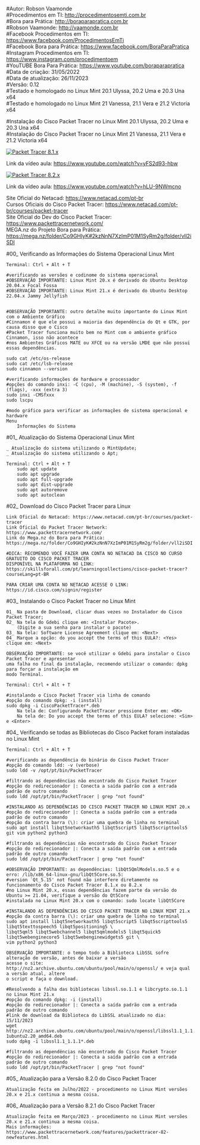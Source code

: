 #Autor: Robson Vaamonde<br>
#Procedimentos em TI: http://procedimentosemti.com.br<br>
#Bora para Prática: http://boraparapratica.com.br<br>
#Robson Vaamonde: http://vaamonde.com.br<br>
#Facebook Procedimentos em TI: https://www.facebook.com/ProcedimentosEmTi<br>
#Facebook Bora para Prática: https://www.facebook.com/BoraParaPratica<br>
#Instagram Procedimentos em TI: https://www.instagram.com/procedimentoem<br>
#YouTUBE Bora Para Prática: https://www.youtube.com/boraparapratica<br>
#Data de criação: 31/05/2022<br>
#Data de atualização: 26/11/2023<br>
#Versão: 0.12<br>
#Testado e homologado no Linux Mint 20.1 Ulyssa, 20.2 Uma e 20.3 Una x64<br>
#Testado e homologado no Linux Mint 21 Vanessa, 21.1 Vera e 21.2 Victoria x64

#Instalação do Cisco Packet Tracer no Linux Mint 20.1 Ulyssa, 20.2 Uma e 20.3 Una x64<br>
#Instalação do Cisco Packet Tracer no Linux Mint 21 Vanessa, 21.1 Vera e 21.2 Victoria x64

[![Packet Tracer 8.1.x](http://img.youtube.com/vi/yFS2d93-hbw/0.jpg)](https://www.youtube.com/watch?v=yFS2d93-hbw "Packet Tracer 8.1.x")

Link da vídeo aula: https://www.youtube.com/watch?v=yFS2d93-hbw

[![Packet Tracer 8.2.x](http://img.youtube.com/vi/hLU-9NWmcno/0.jpg)](https://www.youtube.com/watch?v=hLU-9NWmcno "Packet Tracer 8.2.x")

Link da vídeo aula: https://www.youtube.com/watch?v=hLU-9NWmcno

Site Oficial do Netacad: https://www.netacad.com/pt-br<br>
Cursos Oficiais do Cisco Packet Tracer: https://www.netacad.com/pt-br/courses/packet-tracer<br>
Site Oficial do Dev do Cisco Packet Tracer: https://www.packettracernetwork.com/<br>
MEGA.nz do Projeto Bora para Prática: https://mega.nz/folder/Co9GHIyK#2kzNnN7XzImP01M1SyRm2g/folder/vll2iSDI

#00_ Verificando as Informações do Sistema Operacional Linux Mint<br>

	Terminal: Ctrl + Alt + T

	#verificando as versões e codinome do sistema operacional
	#OBSERVAÇÃO IMPORTANTE: Linux Mint 20.x é derivado do Ubuntu Desktop 20.04.x Focal Fossa
	#OBSERVAÇÃO IMPORTANTE: Linux Mint 21.x é derivado do Ubuntu Desktop 22.04.x Jammy Jellyfish

	
	#OBSERVAÇÃO IMPORTANTE: outro detalhe muito importante do Linux Mint com o Ambiente Gráfico 
	#Cinnamon é que ele possui a maioria das dependência do Qt e GTK, por causa disso que o Cisco 
	#Packet Tracer funciona muito bem no Mint com o ambiente gráfico Cinnamon, isso não acontece 
	#nos Ambientes Gráficos MATE ou XFCE ou na versão LMDE que não possui essas dependências.
	
	sudo cat /etc/os-release
	sudo cat /etc/lsb-release
	sudo cinnamon --version

	#verificando informações de hardware e processador
	#opções do comando inxi: -C (cpu), -M (machine), -S (system), -f (flags), -xxx (extra 3)
	sudo inxi -CMSfxxx
	sudo lscpu

	#modo gráfico para verificar as informações de sistema operacional e hardware
	Menu
		Informações do Sistema
		
#01_ Atualização do Sistema Operacional Linux Mint<br>

	_ Atualização do sistema utilizando o MintUpdate;
	_ Atualização do sistema utilizando o Apt;

	Terminal: Ctrl + Alt + T
		sudo apt update
		sudo apt upgrade
		sudo apt full-upgrade
		sudo apt dist-upgrade
		sudo apt autoremove
		sudo apt autoclean

#02_ Download do Cisco Packet Tracer para Linux<br>

	Link Oficial do Netacad: https://www.netacad.com/pt-br/courses/packet-tracer
	Link Oficial do Packet Tracer Network: https://www.packettracernetwork.com/
	Link do Mega.nz do Bora para Prática: https://mega.nz/folder/Co9GHIyK#2kzNnN7XzImP01M1SyRm2g/folder/vll2iSDI

	#DICA: RECOMENDO VOCÊ FAZER UMA CONTA NO NETACAD DA CISCO NO CURSO GRATUITO DO CISCO PACKET TRACER
	DISPONÍVEL NA PLATAFORMA NO LINK: https://skillsforall.com/pt/learningcollections/cisco-packet-tracer?courseLang=pt-BR

	PARA CRIAR UMA CONTA NO NETACAD ACESSE O LINK: https://id.cisco.com/signin/register

#03_ Instalando o Cisco Packet Tracer no Linux Mint<br>

	01_ Na pasta de Download, clicar duas vezes no Instalador do Cisco Packet Tracer;
	02_ Na tela do Gdebi clique em: <Instalar Pacote>.
		(Digite a sua senha para instalar o pacote)
	03_ Na tela: Software License Agreement clique em: <Next>
	04_ Marque a opção: do you accept the terms of this EULA?: <Yes> clique em: <Next>

	OBSERVAÇÃO IMPORTANTE: se você utilizar o Gdebi para instalar o Cisco Packet Tracer e apresentar
	uma falha no final da instalação, recomendo utilizar o comando: dpkg para forçar a instalação em 
	modo Terminal.

	Terminal: Ctrl + Alt + T

	#instalando o Cisco Packet Tracer via linha de comando
	#opção do comando dpkg: -i (install)
	sudo dpkg -i CiscoPacketTracer*.deb
		Na tela de: Configurando PacketTracer pressione Enter em: <OK>
		Na tela de: Do you accept the terms of this EULA? selecione: <Sim> e <Enter>

#04_ Verificando se todas as Bibliotecas do Cisco Packet foram instaladas no Linux Mint<br>

	Terminal: Ctrl + Alt + T

	#verificando as dependência do binário do Cisco Packet Tracer
	#opção do comando ldd: -v (verbose)
	sudo ldd -v /opt/pt/bin/PacketTracer

	#filtrando as dependências não encontrado do Cisco Packet Tracer
	#opção do redirecionador |: Conecta a saída padrão com a entrada padrão de outro comando
	sudo ldd /opt/pt/bin/PacketTracer | grep "not found"

	#INSTALANDO AS DEPENDÊNCIAS DO CISCO PACKET TRACER NO LINUX MINT 20.x
	#opção do redirecionador |: Conecta a saída padrão com a entrada padrão de outro comando
	#opção da contra barra (\): criar uma quebra de linha no terminal
	sudo apt install libqt5networkauth5 libqt5script5 libqt5scripttools5 git vim python2 python3
	
	#filtrando as dependências não encontrado do Cisco Packet Tracer
	#opção do redirecionador |: Conecta a saída padrão com a entrada padrão de outro comando
	sudo ldd /opt/pt/bin/PacketTracer | grep "not found"

	#OBSERVAÇÃO IMPORTANTE: as dependências: libQt5QmlModels.so.5 e o erro: /lib/x86_64-linux-gnu/libQt5Core.so.5: 
	#version `Qt_5.15' not found não interfere diretamente no funcionamento do Cisco Packet Tracer 8.1.x ou 8.2.x
	#no Linux Mint 20.x, essas dependências fazem parte da versão do Ubuntu >= 21.04, verifique a versão do Qt5Core 
	#instalada no Linux Mint 20.x com o comando: sudo locate libQt5Core

	#INSTALANDO AS DEPENDÊNCIAS DO CISCO PACKET TRACER NO LINUX MINT 21.x
	#opção da contra barra (\): criar uma quebra de linha no terminal
	sudo apt install libqt5networkauth5 libqt5script5 libqt5scripttools5 libqt5texttospeech5 libqt5positioning5 \
	libqt5qml5 libqt5webchannel5 libqt5qmlmodels5 libqt5quick5 libqt5webenginecore5 libqt5webenginewidgets5 git \
	vim python2 python3

	OBSERVAÇÃO IMPORTANTE: o tempo todo a Biblioteca LibSSL sofre alteração de versão, antes de baixar a versão
	acesse o site: http://nz2.archive.ubuntu.com/ubuntu/pool/main/o/openssl/ e veja qual a versão atual, altere
	o script e faça o download.

	#Resolvendo a falha das bibliotecas libssl.so.1.1 e libcrypto.so.1.1 no Linux Mint 21.x
	#opção do comando dpkg: -i (install)
	#opção do redirecionador |: Conecta a saída padrão com a entrada padrão de outro comando
	#link de download da Biblioteca do LibSSL atualizado no dia: 15/11/2023
	wget http://nz2.archive.ubuntu.com/ubuntu/pool/main/o/openssl/libssl1.1_1.1.1f-1ubuntu2.20_amd64.deb
	sudo dpkg -i libssl1.1_1.1.1*.deb

	#filtrando as dependências não encontrado do Cisco Packet Tracer
	#opção do redirecionador |: Conecta a saída padrão com a entrada padrão de outro comando	
	sudo ldd /opt/pt/bin/PacketTracer | grep "not found"

#05_ Atualização para a Versão 8.2.0 do Cisco Packet Tracer

	Atualização feita em Julho/2022 - procedimento no Linux Mint versões 20.x e 21.x continua a mesma coisa.

#06_ Atualização para a Versão 8.2.1 do Cisco Packet Tracer

	Atualização feita em Março/2023 - procedimento no Linux Mint versões 20.x e 21.x continua a mesma coisa.
	Mais informações: https://www.packettracernetwork.com/features/packettracer-82-newfeatures.html
